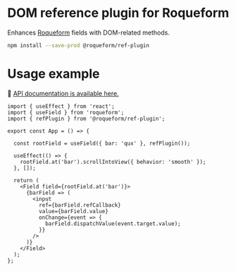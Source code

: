 # DOM reference plugin for Roqueform

Enhances [Roqueform](https://github.com/smikhalevski/roqueform#readme) fields with DOM-related methods.

```sh
npm install --save-prod @roqueform/ref-plugin
```

# Usage example

🔎 [API documentation is available here.](https://smikhalevski.github.io/roqueform/modules/ref_plugin_src_main.html)

```tsx
import { useEffect } from 'react';
import { useField } from 'roqueform';
import { refPlugin } from '@roqueform/ref-plugin';

export const App = () => {

  const rootField = useField({ bar: 'qux' }, refPlugin());

  useEffect(() => {
    rootField.at('bar').scrollIntoView({ behavior: 'smooth' });
  }, []);

  return (
    <Field field={rootField.at('bar')}>
      {barField => (
        <input
          ref={barField.refCallback}
          value={barField.value}
          onChange={event => {
            barField.dispatchValue(event.target.value);
          }}
        />
      )}
    </Field>
  );
};
```
